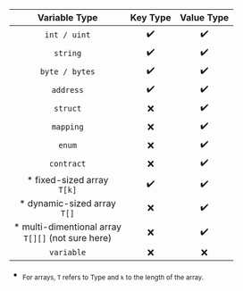 |  Variable Type | Key Type  | Value Type |
|:---------------:|:---------:|:-----------:|
| `int / uint`  | :heavy_check_mark:  | :heavy_check_mark:  |
| `string`  | :heavy_check_mark:  | :heavy_check_mark:  |
| `byte / bytes`  | :heavy_check_mark:  | :heavy_check_mark:  |
| `address`  | :heavy_check_mark:  | :heavy_check_mark:  |
| `struct`  | :x: |  :heavy_check_mark: |
| `mapping`  | :x:  | :heavy_check_mark:  |
| `enum`  | :x:  | :heavy_check_mark:  |
| `contract`  |  :x: | :heavy_check_mark:  |
| * fixed-sized array <br>`T[k]`  | :heavy_check_mark:  | :heavy_check_mark:  |
| * dynamic-sized array <br>`T[]`  | :x:  |  :heavy_check_mark: |
| * multi-dimentional array <br>`T[][]` (not sure here) |  :x: | :heavy_check_mark:  |
| `variable` | :x: | :x: |

* <sub>For arrays, `T` refers to Type and `k` to the length of the array.</sub>
